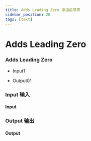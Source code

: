 ```yaml
---
title: Adds Leading Zero 添加前导零
sidebar_position: 20
tags: [text]
---
```


# Adds Leading Zero


<div className="patch-container">
    <div className="patch processor">
        <h3>Adds Leading Zero</h3>
        <ul className="inputs">
            <li>Input<span>1</span></li>
        </ul>
        <ul className="outputs">
            <li>Output<span>01</span></li>
        </ul>
    </div>
</div>


<div className="port-descriptions">
<div className="inputs">

### Input 输入

#### Input


</div>
<div className="outputs">

### Output 输出

#### Output 

</div>
</div>